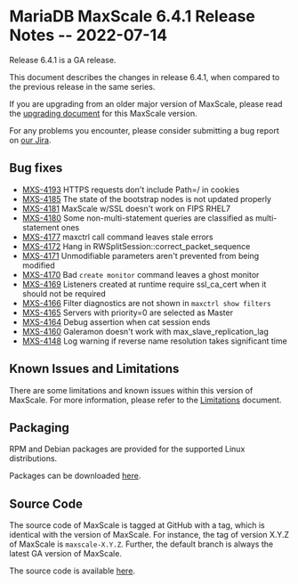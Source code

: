 # MariaDB MaxScale 6.4.1 Release Notes -- 2022-07-14

Release 6.4.1 is a GA release.

This document describes the changes in release 6.4.1, when compared to the
previous release in the same series.

If you are upgrading from an older major version of MaxScale, please read the
[upgrading document](../Upgrading/Upgrading-To-MaxScale-6.md) for
this MaxScale version.

For any problems you encounter, please consider submitting a bug
report on [our Jira](https://jira.mariadb.org/projects/MXS).

## Bug fixes

* [MXS-4193](https://jira.mariadb.org/browse/MXS-4193) HTTPS requests don't include Path=/ in cookies
* [MXS-4185](https://jira.mariadb.org/browse/MXS-4185) The state of the bootstrap nodes is not updated properly
* [MXS-4181](https://jira.mariadb.org/browse/MXS-4181) MaxScale w/SSL doesn't work on FIPS RHEL7
* [MXS-4180](https://jira.mariadb.org/browse/MXS-4180) Some non-multi-statement queries are classified as multi-statement ones
* [MXS-4177](https://jira.mariadb.org/browse/MXS-4177) maxctrl call command leaves stale errors
* [MXS-4172](https://jira.mariadb.org/browse/MXS-4172) Hang in RWSplitSession::correct_packet_sequence
* [MXS-4171](https://jira.mariadb.org/browse/MXS-4171) Unmodifiable parameters aren't prevented from being modified
* [MXS-4170](https://jira.mariadb.org/browse/MXS-4170) Bad `create monitor` command leaves a ghost monitor
* [MXS-4169](https://jira.mariadb.org/browse/MXS-4169) Listeners created at runtime require ssl_ca_cert when it should not be required
* [MXS-4166](https://jira.mariadb.org/browse/MXS-4166) Filter diagnostics are not shown in `maxctrl show filters`
* [MXS-4165](https://jira.mariadb.org/browse/MXS-4165) Servers with priority=0 are selected as Master
* [MXS-4164](https://jira.mariadb.org/browse/MXS-4164) Debug assertion when cat session ends
* [MXS-4160](https://jira.mariadb.org/browse/MXS-4160) Galeramon doesn't work with max_slave_replication_lag
* [MXS-4148](https://jira.mariadb.org/browse/MXS-4148) Log warning if reverse name resolution takes significant time

## Known Issues and Limitations

There are some limitations and known issues within this version of MaxScale.
For more information, please refer to the [Limitations](../About/Limitations.md) document.

## Packaging

RPM and Debian packages are provided for the supported Linux distributions.

Packages can be downloaded [here](https://mariadb.com/downloads/#mariadb_platform-mariadb_maxscale).

## Source Code

The source code of MaxScale is tagged at GitHub with a tag, which is identical
with the version of MaxScale. For instance, the tag of version X.Y.Z of MaxScale
is `maxscale-X.Y.Z`. Further, the default branch is always the latest GA version
of MaxScale.

The source code is available [here](https://github.com/mariadb-corporation/MaxScale).

